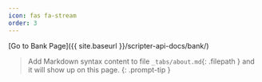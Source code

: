 ```yaml
---
icon: fas fa-stream
order: 3
---
```

[Go to Bank Page]({{ site.baseurl }}/scripter-api-docs/bank/) <!-- Links to the bank page -->
> Add Markdown syntax content to file `_tabs/about.md`{: .filepath } and it will show up on this page.
{: .prompt-tip }
